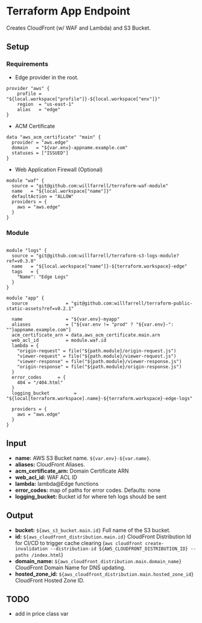 # Terraform App Endpoint
Creates CloudFront (w/ WAF and Lambda) and S3 Bucket.

## Setup
### Requirements

- Edge provider in the root.

```hcl-terraform
provider "aws" {
    profile = "${local.workspace["profile"]}-${local.workspace["env"]}"
    region  = "us-east-1"
    alias   = "edge"
}

```

-  ACM Certificate

```hcl-terraform
data "aws_acm_certificate" "main" {
  provider = "aws.edge"
  domain   = "${var.env}-appname.example.com"
  statuses = ["ISSUED"]
}
```

- Web Application Firewall (Optional)

```hcl-terraform
module "waf" {
  source = "git@github.com:willfarrell/terraform-waf-module"
  name   = "${local.workspace["name"]}"
  defaultAction = "ALLOW"
  providers = {
    aws = "aws.edge"
  }
}
```

### Module
```hcl-terraform

module "logs" {
  source = "git@github.com:willfarrell/terraform-s3-logs-module?ref=v0.3.0"
  name   = "${local.workspace["name"]}-${terraform.workspace}-edge"
  tags   = {
    "Name": "Edge Logs"
  }
}

module "app" {
  source              = "git@github.com:willfarrell/terraform-public-static-assets?ref=v0.2.1"

  name                = "${var.env}-myapp"
  aliases             = ["${var.env != "prod" ? "${var.env}-": ""}appname.example.com"]
  acm_certificate_arn = data.aws_acm_certificate.main.arn
  web_acl_id          = module.waf.id
  lambda = {
    "origin-request" = file("${path.module}/origin-request.js")
    "viewer-request" = file("${path.module}/viewer-request.js")
    "viewer-response" = file("${path.module}/viewer-response.js")
    "origin-response" = file("${path.module}/origin-response.js")
  }
  error_codes      = { 
    404 = "/404.html"
  }
  logging_bucket         = "${local[terraform.workspace].name}-${terraform.workspace}-edge-logs"
  
  providers = {
    aws = "aws.edge"
  }
}
```

## Input
- **name:** AWS S3 Bucket name. `${var.env}-${var.name}`.
- **aliases:** CloudFront Aliases.
- **acm_certificate_arn:** Domain Certificate ARN
- **web_acl_id:** WAF ACL ID
- **lambda:** lambda@Edge functions
- **error_codes:** map of paths for error codes. Defaults: none
- **logging_bucket:** Bucket id for where teh logs should be sent

## Output
- **bucket:** `${aws_s3_bucket.main.id}` Full name of the S3 bucket.
- **id:** `${aws_cloudfront_distribution.main.id}` CloudFront Distribution Id for CI/CD to trigger cache clearing (`aws cloudfront create-invalidation --distribution-id ${AWS_CLOUDFRONT_DISTRIBUTION_ID} --paths /index.html`)
- **domain_name:** `${aws_cloudfront_distribution.main.domain_name}` CloudFront Domain Name for DNS updating.
- **hosted_zone_id:** `${aws_cloudfront_distribution.main.hosted_zone_id}` CloudFront Hosted Zone ID.

## TODO
- add in price class var
